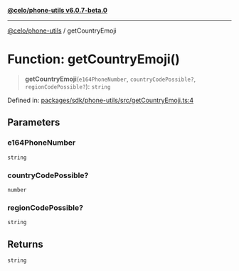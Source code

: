 [**@celo/phone-utils v6.0.7-beta.0**](../README.md)

***

[@celo/phone-utils](../globals.md) / getCountryEmoji

# Function: getCountryEmoji()

> **getCountryEmoji**(`e164PhoneNumber`, `countryCodePossible?`, `regionCodePossible?`): `string`

Defined in: [packages/sdk/phone-utils/src/getCountryEmoji.ts:4](https://github.com/celo-org/developer-tooling/blob/master/packages/sdk/phone-utils/src/getCountryEmoji.ts#L4)

## Parameters

### e164PhoneNumber

`string`

### countryCodePossible?

`number`

### regionCodePossible?

`string`

## Returns

`string`
